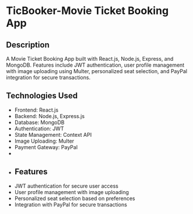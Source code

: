 # TicBooker-Movie Ticket Booking App

## Description
A Movie Ticket Booking App built with React.js, Node.js, Express, and MongoDB. Features include JWT authentication, user profile management with image uploading using Multer, personalized seat selection, and PayPal integration for secure transactions.

## Technologies Used
- Frontend: React.js
- Backend: Node.js, Express.js
- Database: MongoDB
- Authentication: JWT
- State Management: Context API
- Image Uploading: Multer
- Payment Gateway: PayPal
-
- ## Features
- JWT authentication for secure user access
- User profile management with image uploading
- Personalized seat selection based on preferences
- Integration with PayPal for secure transactions
